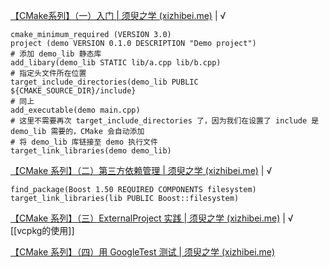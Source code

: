 [【CMake系列】（一）入门 | 须臾之学 (xizhibei.me)](https://blog.xizhibei.me/2020/03/09/cmake-1-introduction/) | √
```
cmake_minimum_required (VERSION 3.0)  
project (demo VERSION 0.1.0 DESCRIPTION "Demo project")  
# 添加 demo_lib 静态库  
add_libary(demo_lib STATIC lib/a.cpp lib/b.cpp)  
# 指定头文件所在位置  
target_include_directories(demo_lib PUBLIC ${CMAKE_SOURCE_DIR}/include}  
# 同上  
add_executable(demo main.cpp)  
# 这里不需要再次 target_include_directories 了，因为我们在设置了 include 是 demo_lib 需要的，CMake 会自动添加  
# 将 demo_lib 库链接至 demo 执行文件  
target_link_libraries(demo demo_lib)
```

[【CMake 系列】（二）第三方依赖管理 | 须臾之学 (xizhibei.me)](https://blog.xizhibei.me/2020/03/15/cmake-2-third-party-dependances-management/) | √
```
find_package(Boost 1.50 REQUIRED COMPONENTS filesystem)  
target_link_libraries(lib PUBLIC Boost::filesystem)
```

[【CMake 系列】（三）ExternalProject 实践 | 须臾之学 (xizhibei.me)](https://blog.xizhibei.me/2020/03/23/cmake-3-external-project-practise/) | √
[[vcpkg的使用]]

[【CMake 系列】（四）用 GoogleTest 测试 | 须臾之学 (xizhibei.me)](https://blog.xizhibei.me/2020/04/05/cmake-4-test-with-google-test/)